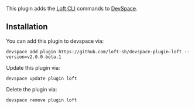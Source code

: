 This plugin adds the [Loft CLI](https://github.com/loft-sh/loft) commands to [DevSpace](https://devspace.sh/). 

## Installation

You can add this plugin to devspace via:
```
devspace add plugin https://github.com/loft-sh/devspace-plugin-loft --version=v2.0.0-beta.1
```

Update this plugin via:
```
devspace update plugin loft
```

Delete the plugin via:
```
devspace remove plugin loft
```
